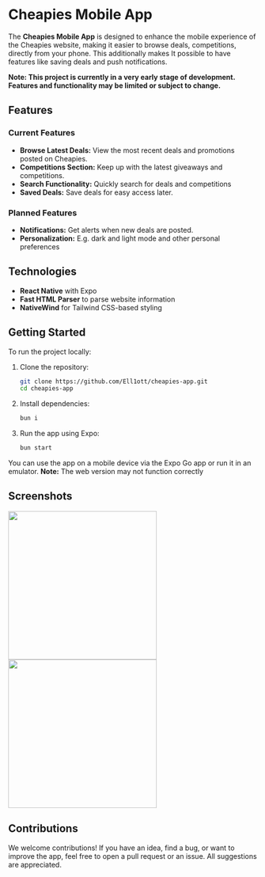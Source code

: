 # Cheapies Mobile App

The **Cheapies Mobile App** is designed to enhance the mobile experience of the Cheapies website, making it easier to browse deals, competitions, directly from your phone. This additionally makes It possible to have features like saving deals and push notifications.

**Note: This project is currently in a very early stage of development. Features and functionality may be limited or subject to change.**

## Features

### Current Features

- **Browse Latest Deals:** View the most recent deals and promotions posted on Cheapies.
- **Competitions Section:** Keep up with the latest giveaways and competitions.
- **Search Functionality:** Quickly search for deals and competitions
- **Saved Deals:** Save deals for easy access later.

### Planned Features

- **Notifications:** Get alerts when new deals are posted.
- **Personalization:** E.g. dark and light mode and other personal preferences

## Technologies

- **React Native** with Expo
- **Fast HTML Parser** to parse website information
- **NativeWind** for Tailwind CSS-based styling

## Getting Started

To run the project locally:

1. Clone the repository:
   ```bash
   git clone https://github.com/Ell1ott/cheapies-app.git
   cd cheapies-app
   ```
2. Install dependencies:

   ```bash
   bun i

   ```

3. Run the app using Expo:
   ```bash
   bun start
   ```

You can use the app on a mobile device via the Expo Go app or run it in an emulator. **Note:** The web version may not function correctly

## Screenshots

<p float="left">
  <img src="https://github.com/user-attachments/assets/65f35fd3-4c91-412b-bec7-d4ea3c6a26b8" width="300" />
  <img src="https://github.com/user-attachments/assets/58ddef39-db40-43be-9c3e-ed0b8a3a949f" width="300" /> 
</p>

## Contributions

We welcome contributions! If you have an idea, find a bug, or want to improve the app, feel free to open a pull request or an issue. All suggestions are appreciated.
